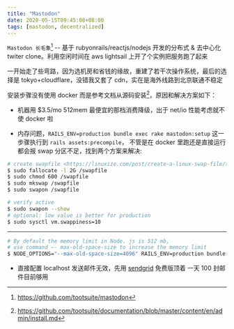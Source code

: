 ```yaml
---
title: "Mastodon"
date: 2020-05-15T09:45:08+08:00
tags: [mastodon, decentralized]
---
```


`Mastodon 长毛象`[^wiki] -- 基于 rubyonrails/reactjs/nodejs 开发的分布式 &
去中心化 twiter clone。利用空闲时间在 aws lightsail 上开了个实例把服务跑了起来

一开始走了些弯路，因为选机房和省钱的缘故，重建了若干次操作系统，最后的选择是
tokyo+cloudflare，没错我又套了 cdn，实在是海外线路到北京联通不稳定

安装步骤没有使用 docker 而是参考文档从源码安装[^ifs]，原因和解决方案如下：

- 机器用 $3.5/mo 512mem 最便宜的那档消费降级，出于 net/io 性能考虑就不使 docker 啦

- 内存问题，`RAILS_ENV=production bundle exec rake mastodon:setup`
    这一步骤执行到 `rails assets:precompile`，
    不管是在 docker 里跑还是直接运行都会报 swap 分区不足，找到两个方案来解决:

```bash
# create swapfile <https://linuxize.com/post/create-a-linux-swap-file/>
$ sudo fallocate -l 2G /swapfile
$ sudo chmod 600 /swapfile
$ sudo mkswap /swapfile
$ sudo swapon /swapfile

# verify active
$ sudo swapon --show
# optional: low value is better for production
$ sudo sysctl vm.swappiness=10
```

---

```bash
# By default the memory limit in Node. js is 512 mb, 
# use command —- max-old-space-size to increase the memory limit
$ NODE_OPTIONS="--max-old-space-size=4096" RAILS_ENV=production bundle exec rails assets:precompile
```

- 直接配置 localhost 发送邮件无效，先用 [sendgrid](https://sendgrid.com/) 免费版顶着
    一天 100 封邮件目前够用

[^wiki]: https://github.com/tootsuite/mastodon
[^ifs]: https://github.com/tootsuite/documentation/blob/master/content/en/admin/install.md
